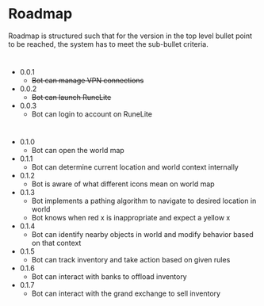 # Roadmap

Roadmap is structured such that for the version in the top level bullet
point to be reached, the system has to meet the sub-bullet criteria.

#
* 0.0.1
  * ~~Bot can manage VPN connections~~
* 0.0.2
  * ~~Bot can launch RuneLite~~
* 0.0.3
  * Bot can login to account on RuneLite
  
#
* 0.1.0
  * Bot can open the world map
* 0.1.1
  * Bot can determine current location and world context internally
* 0.1.2
  * Bot is aware of what different icons mean on world map
* 0.1.3
  * Bot implements a pathing algorithm to navigate to desired location in world
  * Bot knows when red x is inappropriate and expect a yellow x
* 0.1.4
  * Bot can identify nearby objects in world and modify behavior based on that context
* 0.1.5
  * Bot can track inventory and take action based on given rules
* 0.1.6
  * Bot can interact with banks to offload inventory
* 0.1.7
  * Bot can interact with the grand exchange to sell inventory
